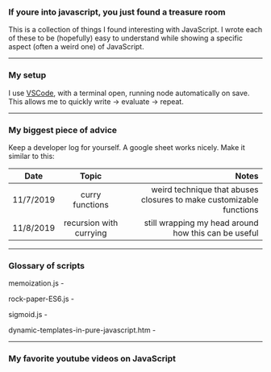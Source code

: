 ### If youre into javascript, you just found a treasure room

This is a collection of things I found interesting with JavaScript. I wrote each of these to be (hopefully) easy to understand while showing a specific aspect (often a weird one) of JavaScript.

---

### My setup

I use [VSCode](https://code.visualstudio.com/), with a terminal open, running node automatically on save. This allows me to quickly write -> evaluate -> repeat.

[learnflow]: https://github.com/JasonLough/fun-with-javascript/screenshot.png "My workflow while learning. My learnflow. :-)"

---

### My biggest piece of advice

Keep a developer log for yourself. A google sheet works nicely. Make it similar to this: 

| Date           | Topic                        | Notes                                                               |
| -------------- |:----------------------------:| -------------------------------------------------------------------:|
| 11/7/2019      | curry functions              | weird technique that abuses closures to make customizable functions |
| 11/8/2019      | recursion with currying      |   still wrapping my head around how this can be useful              |


---

### Glossary of scripts 

memoization.js - 

rock-paper-ES6.js - 

sigmoid.js - 

dynamic-templates-in-pure-javascript.htm - 

---

### My favorite youtube videos on JavaScript

